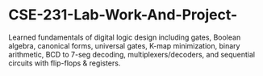 # CSE-231-Lab-Work-And-Project-
Learned fundamentals of digital logic design including gates, Boolean algebra, canonical forms, universal gates, K-map minimization, binary arithmetic, BCD to 7-seg decoding, multiplexers/decoders, and sequential circuits with flip-flops &amp; registers.
